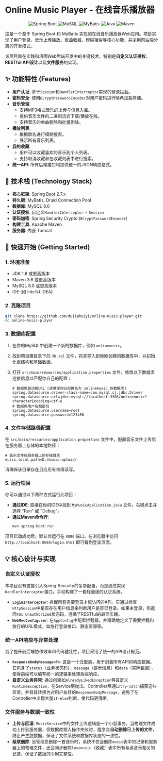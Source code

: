 # Online Music Player - 在线音乐播放器

<p align="center">
  <img src="https://img.shields.io/badge/Spring%20Boot-2.7.x-brightgreen?logo=springboot" alt="Spring Boot">
  <img src="https://img.shields.io/badge/MySQL-8.0-blue?logo=mysql" alt="MySQL">
  <img src="https://img.shields.io/badge/MyBatis-3.5.x-yellowgreen?logo=apache" alt="MyBatis">
  <img src="https://img.shields.io/badge/Java-8+-orange?logo=java" alt="Java">
  <img src="https://img.shields.io/badge/Maven-3.6+-red?logo=apachemaven" alt="Maven">
</p>

这是一个基于 Spring Boot 和 MyBatis 实现的在线音乐播放器Web应用。项目实现了用户登录、音乐上传播放、歌曲收藏、模糊搜索等核心功能，并采用前后端分离的开发模式。

该项目旨在实践和巩固Web后端开发中的关键技术，特别是**自定义认证授权**、**RESTful API设计**以及**文件服务**的实现。

## ✨ 功能特性 (Features)

*   **用户认证**: 基于`Session`和`HandlerInterceptor`实现的登录拦截。
*   **密码安全**: 使用`BCryptPasswordEncoder`对用户密码进行哈希加盐存储。
*   **音乐管理**:
    *   支持MP3格式音乐的上传与信息入库。
    *   提供音乐文件的二进制流式下载/播放在线。
    *   支持音乐的单曲删除和批量删除。
*   **播放列表**:
    *   根据歌名进行模糊搜索。
    *   展示所有音乐列表。
*   **我的收藏**:
    *   用户可以收藏喜欢的音乐到个人列表。
    *   支持取消收藏和在收藏列表中进行搜索。
*   **统一API**: 所有后端接口均提供统一的JSON响应格式。

## 🚀 技术栈 (Technology Stack)

*   **核心框架**: Spring Boot 2.7.x
*   **持久层**: MyBatis, Druid Connection Pool
*   **数据库**: MySQL 8.0
*   **认证授权**: 自定义`HandlerInterceptor` + `Session`
*   **密码加密**: Spring Security Crypto (`BCryptPasswordEncoder`)
*   **构建工具**: Apache Maven
*   **服务器**: 内嵌 Tomcat

## 📖 快速开始 (Getting Started)

### 1. 环境准备

*   JDK 1.8 或更高版本
*   Maven 3.6 或更高版本
*   MySQL 8.0 或更高版本
*   IDE (如 IntelliJ IDEA)

### 2. 克隆项目

```bash
git clone https://github.com/dujiahuiyi/online-music-player.git
cd online-music-player
```

### 3. 数据库配置

1.  在你的MySQL中创建一个新的数据库，例如 `onlinemusic`。
2.  找到项目根目录下的 `db.sql` 文件，将其导入到你刚创建的数据库中，以初始化表结构和基础数据。
3.  打开 `src/main/resources/application.properties` 文件，修改以下数据库连接信息以匹配你自己的配置：

    ```properties
    # 数据库驱动和URL (请确保你已创建名为 onlinemusic 的数据库)
    spring.datasource.driver-class-name=com.mysql.cj.jdbc.Driver
    spring.datasource.url=jdbc:mysql://localhost:3306/onlinemusic?characterEncoding=utf-8
    # 数据库用户名和密码
    spring.datasource.username=root
    spring.datasource.password=123456
    ```

### 4. 文件存储路径配置

在 `src/main/resources/application.properties` 文件中，配置音乐文件上传后在服务器上存储的本地路径：

```properties
# 音乐文件在服务器上的存储目录
music.local.path=D:/music-upload/
```
请确保该目录存在且应用有权限读写。

### 5. 运行项目

你可以通过以下两种方式运行此项目：

*   **通过IDE**: 直接在你的IDE中找到 `MyMusicApplication.java` 文件，右键点击并选择 "Run" 或 "Debug"。
*   **通过Maven命令行**:
    ```bash
    mvn spring-boot:run
    ```

项目启动成功后，默认会运行在 `8080` 端口。在浏览器中访问 `http://localhost:8080/login.html` 即可看到登录页面。

## 💡 核心设计与实现

### 自定义认证授权
本项目没有直接引入Spring Security的复杂配置，而是通过实现`HandlerInterceptor`接口，手动构建了一套轻量级的认证系统。
*   **`LoginInterceptor`**: 拦截所有需要登录才能访问的API。它通过检查`HttpSession`中是否存在用户信息来判断用户是否已登录。如果未登录，则返回`401 Unauthorized`状态码，遵循了RESTful的最佳实践。
*   **`WebMvcConfigurer`**: 在`AppConfig`中配置拦截器，并精确地定义了需要拦截和放行的URL模式，如放行登录接口、静态资源等。

### 统一API响应与异常处理
为了提升前后端协作效率和代码健壮性，项目采用了统一的API设计规范。
*   **`ResponseBodyMessage<T>`**: 这是一个泛型类，用于封装所有API的响应数据。它包含了`status`（业务状态码）、`message`（提示信息）和`data`（实际数据），使得前端可以编写统一的逻辑来处理后端响应。
*   **自定义业务异常**: 通过创建如`AlreadyLikedException`等自定义`RuntimeException`，在Service层抛出。Controller层通过`try-catch`捕获这些异常，并将其转换为对用户友好的`ResponseBodyMessage`，避免了在Controller中出现大量`if-else`判断，使代码更清晰。

### 文件服务与数据一致性
*   **上传与回滚**: `MusicService`中的文件上传逻辑是一个小型事务。当物理文件成功上传到服务器，但数据库插入操作失败时，程序会**自动删除已上传的文件**，防止产生脏数据，保证了文件系统和数据库状态的一致性。
*   **级联删除**: 当管理员删除一首音乐时，系统不仅会删除`music`表中的记录和服务器上的物理文件，还会同步删除`lovemusic`（收藏）表中所有与该音乐相关的记录，保证了数据的引用完整性。
